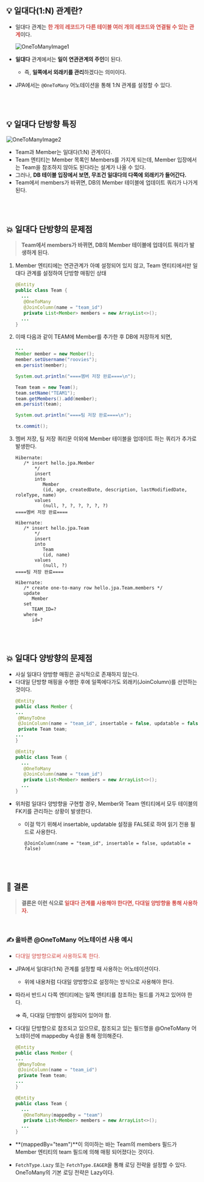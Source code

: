 ## 💡 일대다(1:N) 관계란?
- 일대다 관계는 <span style='color: #D44C47;'>**한 개의 레코드가 다른 테이블 여러 개의 레코드와 연결될 수 있는 관계**</span>이다.

  ![OneToManyImage1](https://github.com/roovies/TIL/assets/119032680/1736c9bf-545a-4795-a0a9-fd68d28353fa)

- **일대다** 관계에서는 **일이 연관관계의 주인**이 된다.
    - 즉, **일쪽에서 외래키를 관리**하겠다는 의미이다.
- JPA에서는 `@OneToMany` 어노테이션을 통해 1:N 관계를 설정할 수 있다.

<br>
<br>

## 💡 일대다 단방향 특징
![OneToManyImage2](https://github.com/roovies/TIL/assets/119032680/b0095eb1-f009-47ea-9e29-7b2debcac6ae)
- Team과 Member는 일대다(1:N) 관계이다.
- Team 엔티티는 Member 목록인 Members를 가지게 되는데,
  Member 입장에서는 Team을 참조하지 않아도 된다라는 설계가 나올 수 있다.
- 그러나, **DB 테이블 입장에서 보면, 무조건 일대다의 다쪽에 외래키가 들어간다.**
- Team에서 members가 바뀌면, DB의 Member 테이블에 업데이트 쿼리가 나가게 된다.

<br>
<br>

## 💥 일대다 단방향의 문제점
> **Team에서 members가 바뀌면, DB의 Member 테이블에 업데이트 쿼리가 발생하게 된다.**
1. Member 엔티티에는 연관관계가 아예 설정되어 있지 않고, Team 엔티티에서만 일대다 관계를 설정하여 단방향 매핑인 상태
    ```java
    @Entity
    public class Team {
      ...
       @OneToMany
       @JoinColumn(name = "team_id")
       private List<Member> members = new ArrayList<>();
      ...
    }
    ```

2. 이때 다음과 같이 TEAM에 Member를 추가한 후 DB에 저장하게 되면,
    ```java
    ...
    Member member = new Member();
    member.setUsername("roovies");
    em.persist(member);
    
    System.out.println("====멤버 저장 완료====\n");
    
    Team team = new Team();
    team.setName("TEAM1");
    team.getMembers().add(member);
    em.persist(team);
    
    System.out.println("====팀 저장 완료====\n");
    
    tx.commit();
    ```

3. 멤버 저장, 팀 저장 쿼리문 이외에 Member 테이블을 업데이트 하는 쿼리가 추가로 발생한다.
    ```
    Hibernate:
       /* insert hello.jpa.Member
           */
           insert
           into
              Member
              (id, age, createdDate, description, lastModifiedDate, roleType, name)
           values
              (null, ?, ?, ?, ?, ?, ?)
    ====멤버 저장 완료====
    
    Hibernate:
       /* insert hello.jpa.Team
           */
           insert
           into
              Team
              (id, name)
           values
              (null, ?)
    ====팀 저장 완료====
    
    Hibernate:
       /* create one-to-many row hello.jpa.Team.members */
       update
          Member
       set
          TEAM_ID=?
       where
          id=?
    ```

<br>
<br>

## 💥 일대다 양방향의 문제점
- 사실 일대다 양방향 매핑은 공식적으로 존재하지 않는다.
- 다대일 단방향 매핑을 수행한 후에 일쪽에다가도 외래키(JoinColumn)를 선언하는 것이다.
    ```java
    @Entity
    public class Member {
    ...
     @ManyToOne
     @JoinColumn(name = "team_id", insertable = false, updatable = false)
     private Team team;
    ...
    }
    
    @Entity
    public class Team {
      ...
       @OneToMany
       @JoinColumn(name = "team_id")
       private List<Member> members = new ArrayList<>();
      ...
    }
    ```
- 위처럼 일대다 양방향을 구현할 경우, Member와 Team 엔티티에서 모두 테이블의 FK키를 관리하는 상황이 발생한다.
    - 이걸 막기 위해서 insertable, updatable 설정을 FALSE로 하여 읽기 전용 필드로 사용한다.

      `@JoinColumn(name = "team_id", insertable = false, updatable = false)`

<br>
<br>

## 📌 결론
> **결론은 이런 식으로 <span style='color: #D44C47;'>일대다 관계를 사용해야 한다면, 다대일 양방향을 통해 사용하자.</span>**

<br>

### ✍ 올바른 @OneToMany 어노테이션 사용 예시
- <span style='color: #D44C47;'>다대일 양방향으로써 사용하도록 한다.</span>
- JPA에서 일대다(1:N) 관계를 설정할 때 사용하는 어노테이션이다.
    - 위에 내용처럼 다대일 양방향으로 설정하는 방식으로 사용해야 한다.
- 따라서 반드시 다쪽 엔티티에는 일쪽 엔티티를 참조하는 필드를 가져고 있어야 한다.

  ⇒ 즉, 다대일 단방향이 설정되어 있어야 함.

- 다대일 단방향으로 참조되고 있으므로, 참조되고 있는 필드명을
  @OneToMany 어노테이션에 mappedby 속성을 통해 정의해준다.
    ```java
    @Entity
    public class Member {
    ...
     @ManyToOne
     @JoinColumn(name = "team_id")
     private Team team;
    ...
    }
    
    @Entity
    public class Team {
      ...
       @OneToMany(mappedby = "team")
       private List<Member> members = new ArrayList<>();
      ...
    }
    ```

- **(mappedBy="team")**이 의미하는 바는 Team의 members 필드가 Member 엔티티의 team 필드에 의해 매핑 되어졌다는 것이다.
- `FetchType.Lazy` 또는 `FetchType.EAGER`을 통해 로딩 전략을 설정할 수 있다.
  OneToMany의 기본 로딩 전략은 Lazy이다.